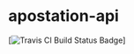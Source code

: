 # apostation-api

[![Travis CI Build Status Badge](https://travis-ci.org/filhodomauro/apostation-api.svg?branch=master)]
